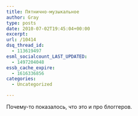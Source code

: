 ```yaml
---
title: Пятнично-музыкальное
author: Gray
type: posts
date: 2010-07-02T19:45:04+00:00
excerpt:
url: /10414
dsq_thread_id:
  - 113619497
esml_socialcount_LAST_UPDATED:
  - 1497204048
essb_cache_expire:
  - 1616336856
categories:
  - Uncategorized

---
```








Почему-то показалось, что это и про блоггеров.